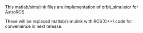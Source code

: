 This matlab/simulink files are implementation of orbit_simulator for AstroROS.

These will be replaced matlab/simulink with ROS(C++) code for convenience in next release.
